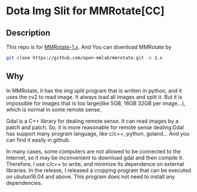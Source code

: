 # Dota Img Slit for MMRotate[CC]

## Description 
This repo is for [MMRotate-1.x](https://github.com/open-mmlab/mmrotate.git). And You
can download MMRotate by 
```bash
git clone https://github.com/open-mmlab/mmrotate.git -b 1.x
```

## Why
In MMRotate, it has the img split program that is written in python, and it uses the cv2 to read image. It always load all images and split it. But it is impossible for images that is too large(like 5GB, 16GB 32GB per image...), which is normal in some remote sense.

Gdal is a C++ library for dealing remote sense. It can read images by a patch and patch. So, it is more reasonable for remote sense dealing.Gdal has support many program language, like c/c++, python, goland... And you can find it easily in github.

In many cases, some computers are not allowed to be connected to the Internet, so it may be inconvenient to download gdal and then compile it. Therefore, I use c/c++ to write, and minimize its dependence on external libraries. In the release, I released a cropping program that can be executed on ubutun16.04 and above. This program does not need to install any dependencies.

